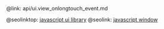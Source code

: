 @link: api/ui.view_onlongtouch_event.md

@seolinktop: [javascript ui library](https://webix.com)
@seolink: [javascript window](https://webix.com/widget/window/)